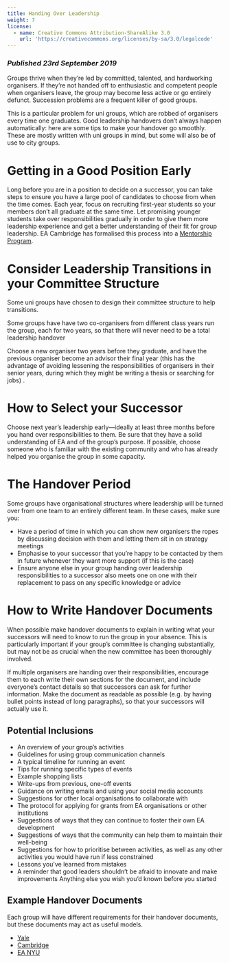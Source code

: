```yaml
---
title: Handing Over Leadership
weight: 7
license:
  - name: Creative Commons Attribution-ShareAlike 3.0
    url: 'https://creativecommons.org/licenses/by-sa/3.0/legalcode'
---
```

### _Published 23rd September 2019_

Groups thrive when they’re led by committed, talented, and hardworking organisers. If they’re not handed off to enthusiastic and competent people when organisers leave, the group may become less active or go entirely defunct. Succession problems are a frequent killer of good groups. 

This is a particular problem for uni groups, which are robbed of organisers every time one graduates. Good leadership handovers don’t always happen automatically: here are some tips to make your handover go smoothly. These are mostly written with uni groups in mind, but some will also be of use to city groups.  

# Getting in a Good Position Early

Long before you are in a position to decide on a successor, you can take steps to ensure you have a large pool of candidates to choose from when the time comes. Each year, focus on recruiting first-year students so your members don’t all graduate at the same time. Let promising younger students take over responsibilities gradually in order to give them more leadership experience and get a better understanding of their fit for group leadership. EA Cambridge has formalised this process into a <a target="_blank" href="https://docs.google.com/document/d/1MZd5PLpGWC-jnCNqrnlRVetruE7fOkVRjfrRX7885gg/edit?usp=sharing">Mentorship Program</a>.

# Consider Leadership Transitions in your Committee Structure

Some uni groups have chosen to design their committee structure to help transitions. 
 
Some groups have have two co-organisers from different class years run the group, each for two years, so that there will never need to be a total leadership handover

Choose a new organiser two years before they graduate, and have the previous organiser become an advisor their final year (this has the advantage of avoiding lessening the responsibilities of organisers in their senior years, during which they might be writing a thesis or searching for jobs).

# How to Select your Successor 

Choose next year’s leadership early—ideally at least three months before you hand over responsibilities to them. Be sure that they have a solid understanding of EA and of the group’s purpose. If possible, choose someone who is familiar with the existing community and who has already helped you organise the group in some capacity. 

# The Handover Period

Some groups have organisational structures where leadership will be turned over from one team to an entirely different team. In these cases, make sure you:

* Have a period of time in which you can show new organisers the ropes by discussing decision with them and letting them sit in on strategy meetings
* Emphasise to your successor that you’re happy to be contacted by them in future whenever they want more support (if this is the case)
* Ensure anyone else in your group handing over leadership responsibilities to a successor also meets one on one with their replacement to pass on any specific knowledge or advice

# How to Write Handover Documents 

When possible make handover documents to explain in writing what your successors will need to know to run the group in your absence. This is particularly important if your group’s committee is changing substantially, but may not be as crucial when the new committee has been thoroughly involved. 

If multiple organisers are handing over their responsibilities, encourage them to each write their own sections for the document, and include everyone’s contact details so that successors can ask for further information. Make the document as readable as possible (e.g. by having bullet points instead of long paragraphs), so that your successors will actually use it.

## Potential Inclusions

* An overview of your group’s activities 
* Guidelines for using group communication channels
* A typical timeline for running an event 
* Tips for running specific types of events
* Example shopping lists
* Write-ups from previous, one-off events
* Guidance on writing emails and using your social media accounts 
* Suggestions for other local organisations to collaborate with 
* The protocol for applying for grants from EA organisations or other institutions 
* Suggestions of ways that they can continue to foster their own EA development
* Suggestions of ways that the community can help them to maintain their well-being 
* Suggestions for how to prioritise between activities, as well as any other activities you would have run if less constrained
* Lessons you’ve learned from mistakes
* A reminder that good leaders shouldn’t be afraid to innovate and make improvements
Anything else you wish you’d known before you started

## Example Handover Documents 
Each group will have different requirements for their handover documents, but these documents may act as useful models. 

* <a target="_blank" href="https://drive.google.com/drive/folders/14eidDAiLQD3mT9Q1NQBe6rjauRb2WVDz?usp=sharing">Yale</a> 
* <a target="_blank" href="https://docs.google.com/document/d/1Zd3KNtH2laFCu7jDH2p4Q906NyE7TKRnFcBMGpcTM5c/edit?usp=sharing">Cambridge</a>
* <a target="_blank" href="https://drive.google.com/open?id=1o8VL5ogRFE2te0NHRzVdquYvTEATewIk">EA NYU</a>

